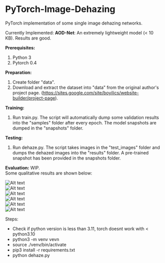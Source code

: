 # PyTorch-Image-Dehazing
PyTorch implementation of some single image dehazing networks. 

Currently Implemented:
**AOD-Net**: An extremely lightweight model (< 10 KB). Results are good.


**Prerequisites:**
1. Python 3 
2. Pytorch 0.4

**Preparation:**
1. Create folder "data".
2. Download and extract the dataset into "data" from the original author's project page. (https://sites.google.com/site/boyilics/website-builder/project-page). 

**Training:**
1. Run train.py. The script will automatically dump some validation results into the "samples" folder after every epoch. The model snapshots are dumped in the "snapshots" folder. 

**Testing:**
1. Run dehaze.py. The script takes images in the "test_images" folder and dumps the dehazed images into the "results" folder. A pre-trained snapshot has been provided in the snapshots folder.

**Evaluation:**
WIP.  
Some qualitative results are shown below:

![Alt text](results/man.png?raw=true "Title")  
![Alt text](results/guogong.png?raw=true "Title")  
![Alt text](results/test4.jpg?raw=true "Title")  
![Alt text](results/test9.jpg?raw=true "Title")  
![Alt text](results/test13.jpg?raw=true "Title")  
![Alt text](results/test15.jpg?raw=true "Title")


Steps:

* Check if python version is less than 3.11, torch doesnt work with < python3.10
* python3 -m venv vevn
* source ./venv/bin/activate
* pip3 install -r requirements.txt
* python dehaze.py

